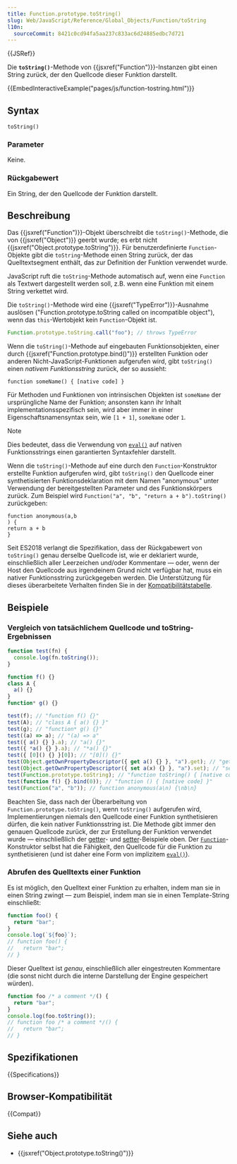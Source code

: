 ```yaml
---
title: Function.prototype.toString()
slug: Web/JavaScript/Reference/Global_Objects/Function/toString
l10n:
  sourceCommit: 8421c0cd94fa5aa237c833ac6d24885edbc7d721
---
```


{{JSRef}}

Die **`toString()`**-Methode von {{jsxref("Function")}}-Instanzen gibt einen String zurück, der den Quellcode dieser Funktion darstellt.

{{EmbedInteractiveExample("pages/js/function-tostring.html")}}

## Syntax

```js-nolint
toString()
```

### Parameter

Keine.

### Rückgabewert

Ein String, der den Quellcode der Funktion darstellt.

## Beschreibung

Das {{jsxref("Function")}}-Objekt überschreibt die `toString()`-Methode, die von {{jsxref("Object")}} geerbt wurde; es erbt nicht {{jsxref("Object.prototype.toString")}}. Für benutzerdefinierte `Function`-Objekte gibt die `toString`-Methode einen String zurück, der das Quelltextsegment enthält, das zur Definition der Funktion verwendet wurde.

JavaScript ruft die `toString`-Methode automatisch auf, wenn eine `Function` als Textwert dargestellt werden soll, z.B. wenn eine Funktion mit einem String verkettet wird.

Die `toString()`-Methode wird eine {{jsxref("TypeError")}}-Ausnahme auslösen ("Function.prototype.toString called on incompatible object"), wenn das `this`-Wertobjekt kein `Function`-Objekt ist.

```js example-bad
Function.prototype.toString.call("foo"); // throws TypeError
```

Wenn die `toString()`-Methode auf eingebauten Funktionsobjekten, einer durch {{jsxref("Function.prototype.bind()")}} erstellten Funktion oder anderen Nicht-JavaScript-Funktionen aufgerufen wird, gibt `toString()` einen _nativem Funktionsstring_ zurück, der so aussieht:

```plain
function someName() { [native code] }
```

Für Methoden und Funktionen von intrinsischen Objekten ist `someName` der ursprüngliche Name der Funktion; ansonsten kann ihr Inhalt implementationsspezifisch sein, wird aber immer in einer Eigenschaftsnamensyntax sein, wie `[1 + 1]`, `someName` oder `1`.

> [!NOTE]
> Dies bedeutet, dass die Verwendung von [`eval()`](/de/docs/Web/JavaScript/Reference/Global_Objects/eval) auf nativen Funktionsstrings einen garantierten Syntaxfehler darstellt.

Wenn die `toString()`-Methode auf eine durch den `Function`-Konstruktor erstellte Funktion aufgerufen wird, gibt `toString()` den Quellcode einer synthetisierten Funktionsdeklaration mit dem Namen "anonymous" unter Verwendung der bereitgestellten Parameter und des Funktionskörpers zurück. Zum Beispiel wird `Function("a", "b", "return a + b").toString()` zurückgeben:

```plain
function anonymous(a,b
) {
return a + b
}
```

Seit ES2018 verlangt die Spezifikation, dass der Rückgabewert von `toString()` genau derselbe Quellcode ist, wie er deklariert wurde, einschließlich aller Leerzeichen und/oder Kommentare — oder, wenn der Host den Quellcode aus irgendeinem Grund nicht verfügbar hat, muss ein nativer Funktionsstring zurückgegeben werden. Die Unterstützung für dieses überarbeitete Verhalten finden Sie in der [Kompatibilitätstabelle](#browser-kompatibilität).

## Beispiele

### Vergleich von tatsächlichem Quellcode und toString-Ergebnissen

```js
function test(fn) {
  console.log(fn.toString());
}

function f() {}
class A {
  a() {}
}
function* g() {}

test(f); // "function f() {}"
test(A); // "class A { a() {} }"
test(g); // "function* g() {}"
test((a) => a); // "(a) => a"
test({ a() {} }.a); // "a() {}"
test({ *a() {} }.a); // "*a() {}"
test({ [0]() {} }[0]); // "[0]() {}"
test(Object.getOwnPropertyDescriptor({ get a() {} }, "a").get); // "get a() {}"
test(Object.getOwnPropertyDescriptor({ set a(x) {} }, "a").set); // "set a(x) {}"
test(Function.prototype.toString); // "function toString() { [native code] }"
test(function f() {}.bind(0)); // "function () { [native code] }"
test(Function("a", "b")); // function anonymous(a\n) {\nb\n}
```

Beachten Sie, dass nach der Überarbeitung von `Function.prototype.toString()`, wenn `toString()` aufgerufen wird, Implementierungen niemals den Quellcode einer Funktion synthetisieren dürfen, die kein nativer Funktionsstring ist. Die Methode gibt immer den genauen Quellcode zurück, der zur Erstellung der Funktion verwendet wurde — einschließlich der [getter](/de/docs/Web/JavaScript/Reference/Functions/get)- und [setter](/de/docs/Web/JavaScript/Reference/Functions/set)-Beispiele oben. Der [`Function`](/de/docs/Web/JavaScript/Reference/Functions)-Konstruktor selbst hat die Fähigkeit, den Quellcode für die Funktion zu synthetisieren (und ist daher eine Form von implizitem [`eval()`](/de/docs/Web/JavaScript/Reference/Global_Objects/eval)).

### Abrufen des Quelltexts einer Funktion

Es ist möglich, den Quelltext einer Funktion zu erhalten, indem man sie in einen String zwingt — zum Beispiel, indem man sie in einen Template-String einschließt:

```js
function foo() {
  return "bar";
}
console.log(`${foo}`);
// function foo() {
//   return "bar";
// }
```

Dieser Quelltext ist _genau_, einschließlich aller eingestreuten Kommentare (die sonst nicht durch die interne Darstellung der Engine gespeichert würden).

```js
function foo /* a comment */() {
  return "bar";
}
console.log(foo.toString());
// function foo /* a comment */() {
//   return "bar";
// }
```

## Spezifikationen

{{Specifications}}

## Browser-Kompatibilität

{{Compat}}

## Siehe auch

- {{jsxref("Object.prototype.toString()")}}
